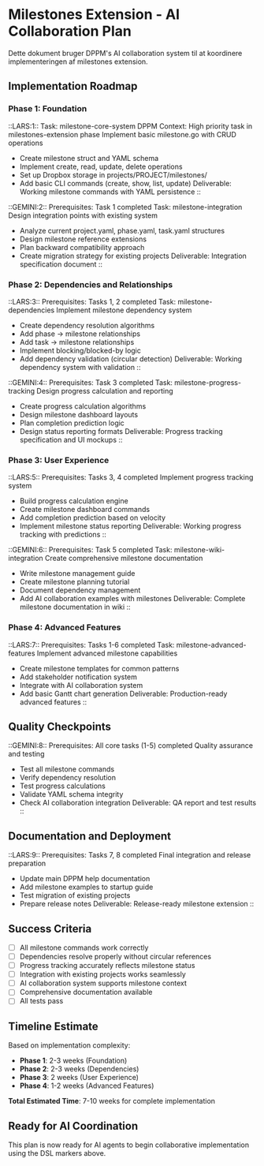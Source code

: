 # Milestones Extension - AI Collaboration Plan

Dette dokument bruger DPPM's AI collaboration system til at koordinere implementeringen af milestones extension.

## Implementation Roadmap

### Phase 1: Foundation

::LARS:1::
Task: milestone-core-system
DPPM Context: High priority task in milestones-extension phase
Implement basic milestone.go with CRUD operations
- Create milestone struct and YAML schema
- Implement create, read, update, delete operations
- Set up Dropbox storage in projects/PROJECT/milestones/
- Add basic CLI commands (create, show, list, update)
Deliverable: Working milestone commands with YAML persistence
::

::GEMINI:2::
Prerequisites: Task 1 completed
Task: milestone-integration
Design integration points with existing system
- Analyze current project.yaml, phase.yaml, task.yaml structures
- Design milestone reference extensions
- Plan backward compatibility approach
- Create migration strategy for existing projects
Deliverable: Integration specification document
::

### Phase 2: Dependencies and Relationships

::LARS:3::
Prerequisites: Tasks 1, 2 completed
Task: milestone-dependencies
Implement milestone dependency system
- Create dependency resolution algorithms
- Add phase → milestone relationships
- Add task → milestone relationships
- Implement blocking/blocked-by logic
- Add dependency validation (circular detection)
Deliverable: Working dependency system with validation
::

::GEMINI:4::
Prerequisites: Task 3 completed
Task: milestone-progress-tracking
Design progress calculation and reporting
- Create progress calculation algorithms
- Design milestone dashboard layouts
- Plan completion prediction logic
- Design status reporting formats
Deliverable: Progress tracking specification and UI mockups
::

### Phase 3: User Experience

::LARS:5::
Prerequisites: Tasks 3, 4 completed
Implement progress tracking system
- Build progress calculation engine
- Create milestone dashboard commands
- Add completion prediction based on velocity
- Implement milestone status reporting
Deliverable: Working progress tracking with predictions
::

::GEMINI:6::
Prerequisites: Task 5 completed
Task: milestone-wiki-integration
Create comprehensive milestone documentation
- Write milestone management guide
- Create milestone planning tutorial
- Document dependency management
- Add AI collaboration examples with milestones
Deliverable: Complete milestone documentation in wiki
::

### Phase 4: Advanced Features

::LARS:7::
Prerequisites: Tasks 1-6 completed
Task: milestone-advanced-features
Implement advanced milestone capabilities
- Create milestone templates for common patterns
- Add stakeholder notification system
- Integrate with AI collaboration system
- Add basic Gantt chart generation
Deliverable: Production-ready advanced features
::

## Quality Checkpoints

::GEMINI:8::
Prerequisites: All core tasks (1-5) completed
Quality assurance and testing
- Test all milestone commands
- Verify dependency resolution
- Test progress calculations
- Validate YAML schema integrity
- Check AI collaboration integration
Deliverable: QA report and test results
::

## Documentation and Deployment

::LARS:9::
Prerequisites: Tasks 7, 8 completed
Final integration and release preparation
- Update main DPPM help documentation
- Add milestone examples to startup guide
- Test migration of existing projects
- Prepare release notes
Deliverable: Release-ready milestone extension
::

## Success Criteria

- [ ] All milestone commands work correctly
- [ ] Dependencies resolve properly without circular references
- [ ] Progress tracking accurately reflects milestone status
- [ ] Integration with existing projects works seamlessly
- [ ] AI collaboration system supports milestone context
- [ ] Comprehensive documentation available
- [ ] All tests pass

## Timeline Estimate

Based on implementation complexity:
- **Phase 1**: 2-3 weeks (Foundation)
- **Phase 2**: 2-3 weeks (Dependencies)
- **Phase 3**: 2 weeks (User Experience)
- **Phase 4**: 1-2 weeks (Advanced Features)

**Total Estimated Time**: 7-10 weeks for complete implementation

## Ready for AI Coordination

This plan is now ready for AI agents to begin collaborative implementation using the DSL markers above.